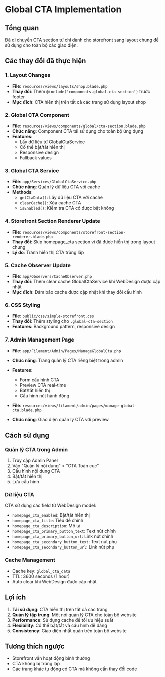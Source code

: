 # Global CTA Implementation

## Tổng quan
Đã di chuyển CTA section từ chỉ dành cho storefront sang layout chung để sử dụng cho toàn bộ các giao diện.

## Các thay đổi đã thực hiện

### 1. Layout Changes
- **File**: `resources/views/layouts/shop.blade.php`
- **Thay đổi**: Thêm `@include('components.global.cta-section')` trước footer
- **Mục đích**: CTA hiển thị trên tất cả các trang sử dụng layout shop

### 2. Global CTA Component
- **File**: `resources/views/components/global/cta-section.blade.php`
- **Chức năng**: Component CTA tái sử dụng cho toàn bộ ứng dụng
- **Features**:
  - Lấy dữ liệu từ GlobalCtaService
  - Có thể bật/tắt hiển thị
  - Responsive design
  - Fallback values

### 3. Global CTA Service
- **File**: `app/Services/GlobalCtaService.php`
- **Chức năng**: Quản lý dữ liệu CTA với cache
- **Methods**:
  - `getCtaData()`: Lấy dữ liệu CTA với cache
  - `clearCache()`: Xóa cache CTA
  - `isEnabled()`: Kiểm tra CTA có được bật không

### 4. Storefront Section Renderer Update
- **File**: `resources/views/components/storefront-section-renderer.blade.php`
- **Thay đổi**: Skip homepage_cta section vì đã được hiển thị trong layout chung
- **Lý do**: Tránh hiển thị CTA trùng lặp

### 5. Cache Observer Update
- **File**: `app/Observers/CacheObserver.php`
- **Thay đổi**: Thêm clear cache GlobalCtaService khi WebDesign được cập nhật
- **Mục đích**: Đảm bảo cache được cập nhật khi thay đổi cấu hình

### 6. CSS Styling
- **File**: `public/css/simple-storefront.css`
- **Thay đổi**: Thêm styling cho `.global-cta-section`
- **Features**: Background pattern, responsive design

### 7. Admin Management Page
- **File**: `app/Filament/Admin/Pages/ManageGlobalCta.php`
- **Chức năng**: Trang quản lý CTA riêng biệt trong admin
- **Features**:
  - Form cấu hình CTA
  - Preview CTA real-time
  - Bật/tắt hiển thị
  - Cấu hình nút hành động

- **File**: `resources/views/filament/admin/pages/manage-global-cta.blade.php`
- **Chức năng**: Giao diện quản lý CTA với preview

## Cách sử dụng

### Quản lý CTA trong Admin
1. Truy cập Admin Panel
2. Vào "Quản lý nội dung" > "CTA Toàn cục"
3. Cấu hình nội dung CTA
4. Bật/tắt hiển thị
5. Lưu cấu hình

### Dữ liệu CTA
CTA sử dụng các field từ WebDesign model:
- `homepage_cta_enabled`: Bật/tắt hiển thị
- `homepage_cta_title`: Tiêu đề chính
- `homepage_cta_description`: Mô tả
- `homepage_cta_primary_button_text`: Text nút chính
- `homepage_cta_primary_button_url`: Link nút chính
- `homepage_cta_secondary_button_text`: Text nút phụ
- `homepage_cta_secondary_button_url`: Link nút phụ

### Cache Management
- Cache key: `global_cta_data`
- TTL: 3600 seconds (1 hour)
- Auto clear khi WebDesign được cập nhật

## Lợi ích

1. **Tái sử dụng**: CTA hiển thị trên tất cả các trang
2. **Quản lý tập trung**: Một nơi quản lý CTA cho toàn bộ website
3. **Performance**: Sử dụng cache để tối ưu hiệu suất
4. **Flexibility**: Có thể bật/tắt và cấu hình dễ dàng
5. **Consistency**: Giao diện nhất quán trên toàn bộ website

## Tương thích ngược
- Storefront vẫn hoạt động bình thường
- CTA không bị trùng lặp
- Các trang khác tự động có CTA mà không cần thay đổi code
